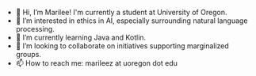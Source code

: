 - 👋 Hi, I’m Marilee! I'm currently a student at University of Oregon. 
- 👀 I’m interested in ethics in AI, especially surrounding natural language processing. 
- 🌱 I’m currently learning Java and Kotlin.
- 💞️ I’m looking to collaborate on initiatives supporting marginalized groups.
- 📫 How to reach me: marileez at uoregon dot edu

<!---
MarileeZ/MarileeZ is a ✨ special ✨ repository because its `README.md` (this file) appears on your GitHub profile.
You can click the Preview link to take a look at your changes.
--->
